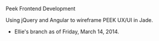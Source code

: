 Peek Frontend Development

Using jQuery and Angular to wireframe PEEK UX/UI in Jade.

* Ellie's branch as of Friday, March 14, 2014.



